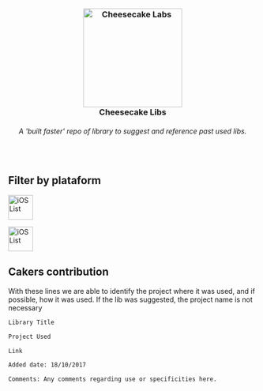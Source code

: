 <h3 align="center">
  <a href="https://cheesecakelabs.com/"><img src="https://image.ibb.co/jc1Swn/logo.png" alt="Cheesecake Labs" width="200"></a>
  <br>
  Cheesecake Libs
  <br>
</h3>
<h6 align="center">A 'built faster' repo of library to suggest and reference past used libs.</h6>
<br>

## Filter by plataform

<a href="https://github.com/GijoRibeiro/development-library/blob/master/ios.md"><img src="https://cdn1.iconfinder.com/data/icons/simple-icons/256/apple-256-black.png" alt="iOS List" width="50"></a> 

<a href="LINK-HERE"><img src="https://cdn1.iconfinder.com/data/icons/simple-icons/256/android-256-black.png" alt="iOS List" width="50"></a>



## Cakers contribution

With these lines we are able to identify the project where it was used, and if possible, how it was used.
If the lib was suggested, the project name is not necessary

```bash
Library Title

Project Used

Link

Added date: 18/10/2017

Comments: Any comments regarding use or specificities here.
```
